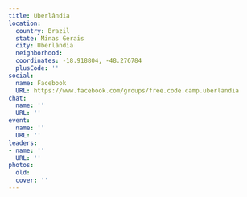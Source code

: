 ```yaml
---
title: Uberlândia
location:
  country: Brazil
  state: Minas Gerais
  city: Uberlândia
  neighborhood: 
  coordinates: -18.918804, -48.276784
  plusCode: ''
social:
  name: Facebook
  URL: https://www.facebook.com/groups/free.code.camp.uberlandia
chat:
  name: ''
  URL: ''
event:
  name: ''
  URL: ''
leaders:
- name: ''
  URL: ''
photos:
  old: 
  cover: ''
---
```

